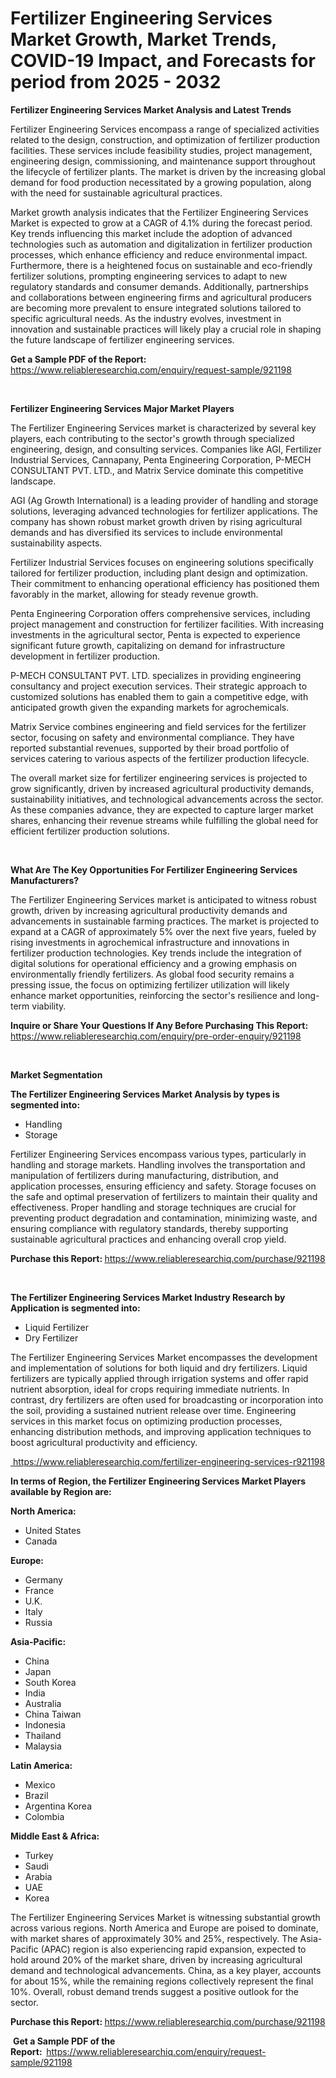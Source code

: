 <p><h1>Fertilizer Engineering Services Market Growth, Market Trends, COVID-19 Impact, and Forecasts for period from 2025 - 2032</h1></p><p><strong>Fertilizer Engineering Services Market Analysis and Latest Trends</strong></p>
<p><p>Fertilizer Engineering Services encompass a range of specialized activities related to the design, construction, and optimization of fertilizer production facilities. These services include feasibility studies, project management, engineering design, commissioning, and maintenance support throughout the lifecycle of fertilizer plants. The market is driven by the increasing global demand for food production necessitated by a growing population, along with the need for sustainable agricultural practices.</p><p>Market growth analysis indicates that the Fertilizer Engineering Services Market is expected to grow at a CAGR of 4.1% during the forecast period. Key trends influencing this market include the adoption of advanced technologies such as automation and digitalization in fertilizer production processes, which enhance efficiency and reduce environmental impact. Furthermore, there is a heightened focus on sustainable and eco-friendly fertilizer solutions, prompting engineering services to adapt to new regulatory standards and consumer demands. Additionally, partnerships and collaborations between engineering firms and agricultural producers are becoming more prevalent to ensure integrated solutions tailored to specific agricultural needs. As the industry evolves, investment in innovation and sustainable practices will likely play a crucial role in shaping the future landscape of fertilizer engineering services.</p></p>
<p><strong>Get a Sample PDF of the Report:&nbsp;</strong> <a href="https://www.reliableresearchiq.com/enquiry/request-sample/921198?utm_campaign=3138&utm_medium=2&utm_source=Github&utm_content=ia&utm_term=18042025&utm_id=fertilizer-engineering-services">https://www.reliableresearchiq.com/enquiry/request-sample/921198</a></p>
<p>&nbsp;</p>
<p><strong>Fertilizer Engineering Services Major Market Players</strong></p>
<p><p>The Fertilizer Engineering Services market is characterized by several key players, each contributing to the sector's growth through specialized engineering, design, and consulting services. Companies like AGI, Fertilizer Industrial Services, Cannapany, Penta Engineering Corporation, P-MECH CONSULTANT PVT. LTD., and Matrix Service dominate this competitive landscape. </p><p>AGI (Ag Growth International) is a leading provider of handling and storage solutions, leveraging advanced technologies for fertilizer applications. The company has shown robust market growth driven by rising agricultural demands and has diversified its services to include environmental sustainability aspects.</p><p>Fertilizer Industrial Services focuses on engineering solutions specifically tailored for fertilizer production, including plant design and optimization. Their commitment to enhancing operational efficiency has positioned them favorably in the market, allowing for steady revenue growth.</p><p>Penta Engineering Corporation offers comprehensive services, including project management and construction for fertilizer facilities. With increasing investments in the agricultural sector, Penta is expected to experience significant future growth, capitalizing on demand for infrastructure development in fertilizer production.</p><p>P-MECH CONSULTANT PVT. LTD. specializes in providing engineering consultancy and project execution services. Their strategic approach to customized solutions has enabled them to gain a competitive edge, with anticipated growth given the expanding markets for agrochemicals.</p><p>Matrix Service combines engineering and field services for the fertilizer sector, focusing on safety and environmental compliance. They have reported substantial revenues, supported by their broad portfolio of services catering to various aspects of the fertilizer production lifecycle.</p><p>The overall market size for fertilizer engineering services is projected to grow significantly, driven by increased agricultural productivity demands, sustainability initiatives, and technological advancements across the sector. As these companies advance, they are expected to capture larger market shares, enhancing their revenue streams while fulfilling the global need for efficient fertilizer production solutions.</p></p>
<p>&nbsp;</p>
<p><strong>What Are The Key Opportunities For Fertilizer Engineering Services Manufacturers?</strong></p>
<p><p>The Fertilizer Engineering Services market is anticipated to witness robust growth, driven by increasing agricultural productivity demands and advancements in sustainable farming practices. The market is projected to expand at a CAGR of approximately 5% over the next five years, fueled by rising investments in agrochemical infrastructure and innovations in fertilizer production technologies. Key trends include the integration of digital solutions for operational efficiency and a growing emphasis on environmentally friendly fertilizers. As global food security remains a pressing issue, the focus on optimizing fertilizer utilization will likely enhance market opportunities, reinforcing the sector's resilience and long-term viability.</p></p>
<p><strong>Inquire or Share Your Questions If Any Before Purchasing This Report:</strong> <a href="https://www.reliableresearchiq.com/enquiry/pre-order-enquiry/921198?utm_campaign=3138&utm_medium=2&utm_source=Github&utm_content=ia&utm_term=18042025&utm_id=fertilizer-engineering-services">https://www.reliableresearchiq.com/enquiry/pre-order-enquiry/921198</a></p>
<p>&nbsp;</p>
<p><strong>Market Segmentation</strong></p>
<p><strong>The Fertilizer Engineering Services Market Analysis by types is segmented into:</strong></p>
<p><ul><li>Handling</li><li>Storage</li></ul></p>
<p><p>Fertilizer Engineering Services encompass various types, particularly in handling and storage markets. Handling involves the transportation and manipulation of fertilizers during manufacturing, distribution, and application processes, ensuring efficiency and safety. Storage focuses on the safe and optimal preservation of fertilizers to maintain their quality and effectiveness. Proper handling and storage techniques are crucial for preventing product degradation and contamination, minimizing waste, and ensuring compliance with regulatory standards, thereby supporting sustainable agricultural practices and enhancing overall crop yield.</p></p>
<p><strong>Purchase this Report:&nbsp;</strong><a href="https://www.reliableresearchiq.com/purchase/921198?utm_campaign=3138&utm_medium=2&utm_source=Github&utm_content=ia&utm_term=18042025&utm_id=fertilizer-engineering-services">https://www.reliableresearchiq.com/purchase/921198</a></p>
<p>&nbsp;</p>
<p><strong>The Fertilizer Engineering Services Market Industry Research by Application is segmented into:</strong></p>
<p><ul><li>Liquid Fertilizer</li><li>Dry Fertilizer</li></ul></p>
<p><p>The Fertilizer Engineering Services Market encompasses the development and implementation of solutions for both liquid and dry fertilizers. Liquid fertilizers are typically applied through irrigation systems and offer rapid nutrient absorption, ideal for crops requiring immediate nutrients. In contrast, dry fertilizers are often used for broadcasting or incorporation into the soil, providing a sustained nutrient release over time. Engineering services in this market focus on optimizing production processes, enhancing distribution methods, and improving application techniques to boost agricultural productivity and efficiency.</p></p>
<p><a href="https://www.reliableresearchiq.com/fertilizer-engineering-services-r921198?utm_campaign=3138&utm_medium=2&utm_source=Github&utm_content=ia&utm_term=18042025&utm_id=fertilizer-engineering-services">&nbsp;https://www.reliableresearchiq.com/fertilizer-engineering-services-r921198</a></p>
<p><strong>In terms of Region, the Fertilizer Engineering Services Market Players available by Region are:</strong></p>
<p>
    <p> <strong> North America: </strong>
        <ul>
            <li>United States</li>
            <li>Canada</li>
        </ul>
        </p> 
    <p> <strong> Europe: </strong>
        <ul>
            <li>Germany</li>
            <li>France</li>
            <li>U.K.</li>
            <li>Italy</li>
            <li>Russia</li>
        </ul>
        </p> 
    <p> <strong> Asia-Pacific: </strong>
        <ul>
            <li>China</li>
            <li>Japan</li>
            <li>South Korea</li>
            <li>India</li>
            <li>Australia</li>
            <li>China Taiwan</li>
            <li>Indonesia</li>
            <li>Thailand</li>
            <li>Malaysia</li>
        </ul>
        </p> 
    <p> <strong> Latin America: </strong>
        <ul>
            <li>Mexico</li>
            <li>Brazil</li>
            <li>Argentina Korea</li>
            <li>Colombia</li>
        </ul>
        </p> 
    <p> <strong> Middle East & Africa: </strong>
        <ul>
            <li>Turkey</li>
            <li>Saudi</li>
            <li>Arabia</li>
            <li>UAE</li>
            <li>Korea</li>
        </ul>
    </p>
    </p>
<p><p>The Fertilizer Engineering Services Market is witnessing substantial growth across various regions. North America and Europe are poised to dominate, with market shares of approximately 30% and 25%, respectively. The Asia-Pacific (APAC) region is also experiencing rapid expansion, expected to hold around 20% of the market share, driven by increasing agricultural demand and technological advancements. China, as a key player, accounts for about 15%, while the remaining regions collectively represent the final 10%. Overall, robust demand trends suggest a positive outlook for the sector.</p></p>
<p><strong>Purchase this Report: </strong><a href="https://www.reliableresearchiq.com/purchase/921198?utm_campaign=3138&utm_medium=2&utm_source=Github&utm_content=ia&utm_term=18042025&utm_id=fertilizer-engineering-services">https://www.reliableresearchiq.com/purchase/921198</a></p>
<p>&nbsp;<strong>Get a Sample PDF of the Report:&nbsp;&nbsp;</strong><a href="https://www.reliableresearchiq.com/enquiry/request-sample/921198?utm_campaign=3138&utm_medium=2&utm_source=Github&utm_content=ia&utm_term=18042025&utm_id=fertilizer-engineering-services">https://www.reliableresearchiq.com/enquiry/request-sample/921198</a></p>
<p><strong></strong></p>
<p><p></p><p></p><p></p></p>